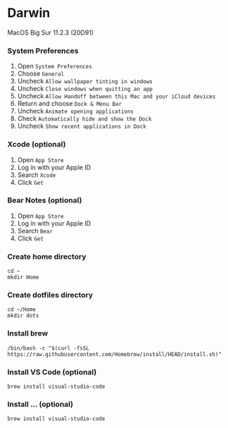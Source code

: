 # Darwin
MacOS Big Sur 11.2.3 (20D91)

### System Preferences
1. Open `System Preferences`
2. Choose `General`
3. Uncheck `Allow wallpaper tinting in windows`
4. Uncheck `Close windows when quitting an app`
5. Uncheck `Allow Handoff between this Mac and your iCloud devices`
6. Return and choose `Dock & Menu Bar`
7. Uncheck `Animate opening applications`
8. Check `Automatically hide and show the Dock`
9. Uncheck `Show recent applications in Dock`

### Xcode (optional)
1. Open `App Store`
2. Log in with your Apple ID
3. Search `Xcode`
4. Click `Get`

### Bear Notes (optional)
1. Open `App Store`
2. Log in with your Apple ID
3. Search `Bear`
4. Click `Get`

### Create home directory
```
cd ~
mkdir Home
```

### Create dotfiles directory
```
cd ~/Home
mkdir dots
```

### Install brew
```
/bin/bash -c "$(curl -fsSL https://raw.githubusercontent.com/Homebrew/install/HEAD/install.sh)"
```

### Install VS Code (optional)
```
brew install visual-studio-code
```

### Install ... (optional)
```
brew install visual-studio-code
```
